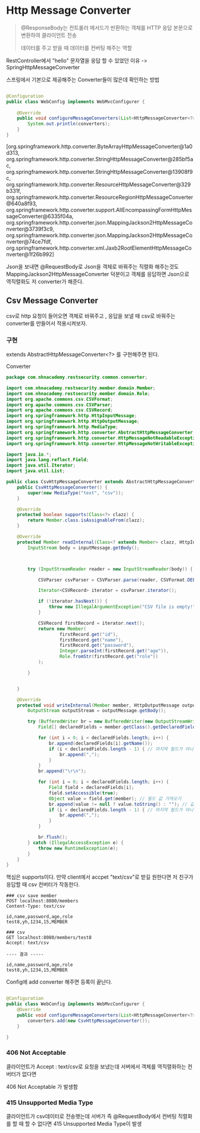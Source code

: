 # Http Message Converter

> @ResponseBody는 컨트롤러 메서드가 반환하는 객체를 HTTP 응답 본문으로 변환하여 클라이언트 전송
> 
> 데이터를 주고 받을 때 데이터를 컨버팅 해주는 역할


RestController에서 "hello" 문자열을 응답 할 수 있었던 이유 -> SpringHttpMessageConverter

스프링에서 기본으로 제공해주는 Converter들이 많은데 확인하는 방법 

```java

@Configuration
public class WebConfig implements WebMvcConfigurer {
    
    @Override
    public void configureMessageConverters(List<HttpMessageConverter<?>> converters){
        System.out.println(converters);
    }
}
```
[org.springframework.http.converter.ByteArrayHttpMessageConverter@1a0d313, org.springframework.http.converter.StringHttpMessageConverter@285bf5ac, org.springframework.http.converter.StringHttpMessageConverter@13908f9c, org.springframework.http.converter.ResourceHttpMessageConverter@329b331f, org.springframework.http.converter.ResourceRegionHttpMessageConverter@640a8f93, org.springframework.http.converter.support.AllEncompassingFormHttpMessageConverter@6335f04a, org.springframework.http.converter.json.MappingJackson2HttpMessageConverter@3739f3c9, org.springframework.http.converter.json.MappingJackson2HttpMessageConverter@74ce7fdf, org.springframework.http.converter.xml.Jaxb2RootElementHttpMessageConverter@1f26b992]

Json을 보내면 @RequestBody로 Json을 객체로 바꿔주는 직렬화 해주는것도 MappingJackson2HttpMessageConverter 덕분이고
객체를 응답하면 Json으로 역직렬화도 저 converter가 해준다.

## Csv Message Converter

csv로 http 요청이 들어오면 객체로 바꿔주고 , 응답을 보낼 때 csv로 바꿔주는  converter를 만들어서 적용시켜보자.

### 구현
extends AbstractHttpMessageConverter<?> 를 구현해주면 된다.

Converter

```java
package com.nhnacademy.restsecurity.common.converter;

import com.nhnacademy.restsecurity.member.domain.Member;
import com.nhnacademy.restsecurity.member.domain.Role;
import org.apache.commons.csv.CSVFormat;
import org.apache.commons.csv.CSVParser;
import org.apache.commons.csv.CSVRecord;
import org.springframework.http.HttpInputMessage;
import org.springframework.http.HttpOutputMessage;
import org.springframework.http.MediaType;
import org.springframework.http.converter.AbstractHttpMessageConverter;
import org.springframework.http.converter.HttpMessageNotReadableException;
import org.springframework.http.converter.HttpMessageNotWritableException;

import java.io.*;
import java.lang.reflect.Field;
import java.util.Iterator;
import java.util.List;

public class CsvHttpMessageConverter extends AbstractHttpMessageConverter<Member> {
    public CsvHttpMessageConverter() {
        super(new MediaType("text", "csv"));
    }

    @Override
    protected boolean supports(Class<?> clazz) {
        return Member.class.isAssignableFrom(clazz);
    }

    @Override
    protected Member readInternal(Class<? extends Member> clazz, HttpInputMessage inputMessage) throws IOException, HttpMessageNotReadableException {
        InputStream body = inputMessage.getBody();



        try (InputStreamReader reader = new InputStreamReader(body)) {

            CSVParser csvParser = CSVParser.parse(reader, CSVFormat.DEFAULT.withHeader());

            Iterator<CSVRecord> iterator = csvParser.iterator();

            if (!iterator.hasNext()) {
                throw new IllegalArgumentException("CSV file is empty!");
            }

            CSVRecord firstRecord = iterator.next();
            return new Member(
                    firstRecord.get("id"),
                    firstRecord.get("name"),
                    firstRecord.get("password"),
                    Integer.parseInt(firstRecord.get("age")),
                    Role.fromStr(firstRecord.get("role"))
            );

        }


    }

    @Override
    protected void writeInternal(Member member, HttpOutputMessage outputMessage) throws IOException, HttpMessageNotWritableException {
        OutputStream outputStream = outputMessage.getBody();

        try (BufferedWriter br = new BufferedWriter(new OutputStreamWriter(outputStream))) {
            Field[] declaredFields = member.getClass().getDeclaredFields();

            for (int i = 0; i < declaredFields.length; i++) {
                br.append(declaredFields[i].getName());
                if (i < declaredFields.length - 1) { // 마지막 필드가 아니면 쉼표 추가
                    br.append(",");
                }
            }
            br.append("\r\n");

            for (int i = 0; i < declaredFields.length; i++) {
                Field field = declaredFields[i];
                field.setAccessible(true);
                Object value = field.get(member); // 필드 값 가져오기
                br.append(value != null ? value.toString() : ""); // 값이 null이면 빈 문자열
                if (i < declaredFields.length - 1) { // 마지막 필드가 아니면 쉼표 추가
                    br.append(",");
                }
            }

            br.flush();
        } catch (IllegalAccessException e) {
            throw new RuntimeException(e);
        }
    }
}

```

핵심은 supports이다. 만약 client에서 accpet "text/csv"로 받길 원한다면 저 친구가 응답할 때 csv 컨버터가 작동한다.



```http request
### csv save member
POST localhost:8080/members
Content-Type: text/csv

id,name,password,age,role
test8,yh,1234,15,MEMBER

### csv 
GET localhost:8080/members/test8
Accept: text/csv

---- 결과 -----

id,name,password,age,role
test8,yh,1234,15,MEMBER

```

Config에 add converter 해주면 등록이 끝난다.

```java

@Configuration
public class WebConfig implements WebMvcConfigurer {
    @Override
    public void configureMessageConverters(List<HttpMessageConverter<?>> converters) {
        converters.add(new CsvHttpMessageConverter());
    }
    
}
```

### 406 Not Acceptable

클라이언트가 Accept : text/csv로 요청을 보냈는데 서버에서 객체를 역직렬화하는 컨버터가 없다면 

406 Not Acceptable 가 발생함


### 415 Unsupported Media Type

클라이언트가 csv데이터로 전송햇는데 서버가 즉 @RequestBody에서 컨버팅 직렬화를 할 때 할 수 없다면 
415 Unsupported Media Type이 발생 

